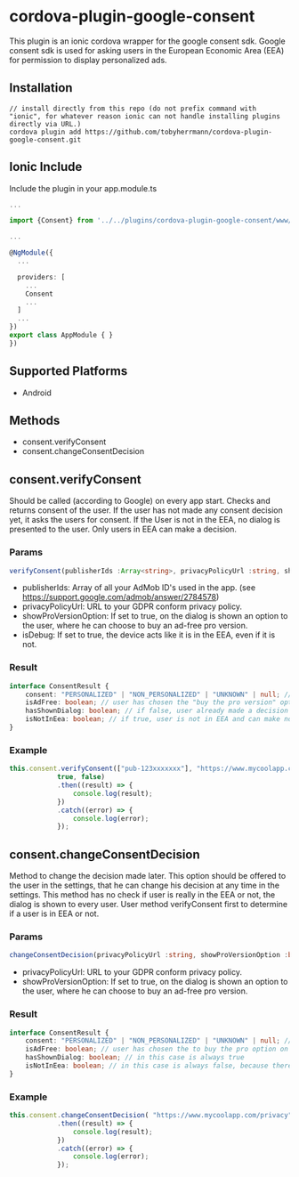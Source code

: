 # cordova-plugin-google-consent

This plugin is an ionic cordova wrapper for the google consent sdk.
Google consent sdk is used for asking users in the European Economic Area (EEA) for permission to display personalized ads.

## Installation

    // install directly from this repo (do not prefix command with "ionic", for whatever reason ionic can not handle installing plugins directly via URL.)
    cordova plugin add https://github.com/tobyherrmann/cordova-plugin-google-consent.git

## Ionic Include
Include the plugin in your app.module.ts

```typescript
...

import {Consent} from '../../plugins/cordova-plugin-google-consent/www/consent-typescript-wrapper';

...

@NgModule({
  ...

  providers: [
    ...
    Consent
    ...
  ]
  ...
})
export class AppModule { }
})

```


## Supported Platforms

- Android

## Methods

- consent.verifyConsent
- consent.changeConsentDecision

## consent.verifyConsent

Should be called (according to Google) on every app start. Checks and returns consent of the user. If the user has not made any consent decision yet, it asks the users for consent.
If the User is not in the EEA, no dialog is presented to the user. Only users in EEA can make a decision.

### Params
```typescript
verifyConsent(publisherIds :Array<string>, privacyPolicyUrl :string, showProVersionOption :boolean, isDebug :boolean) :Promise<ConsentResult>
```

- publisherIds: Array of all your AdMob ID's used in the app. (see https://support.google.com/admob/answer/2784578)
- privacyPolicyUrl: URL to your GDPR conform privacy policy.
- showProVersionOption: If set to true, on the dialog is shown an option to the user, where he can choose to buy an ad-free pro version.
- isDebug: If set to true, the device acts like it is in the EEA, even if it is not.


### Result
```typescript
interface ConsentResult {
	consent: "PERSONALIZED" | "NON_PERSONALIZED" | "UNKNOWN" | null; // is UNKNOWN in case of the user has chosen to buy the pro option
	isAdFree: boolean; // user has chosen the "buy the pro version" option on the dialog
	hasShownDialog: boolean; // if false, user already made a decision earlier and there was no need to show the dialog
	isNotInEea: boolean; // if true, user is not in EEA and can make no decision. No dialog has been shown to the user if this is the case. Ignore other results if this is the case, you can show personalized ads without asking.
}
```


### Example
```typescript
this.consent.verifyConsent(["pub-123xxxxxxx"], "https://www.mycoolapp.com/privacy",
			true, false)
			.then((result) => {
				console.log(result);
			})
			.catch((error) => {
				console.log(error);
			});
```

## consent.changeConsentDecision

Method to change the decision made later. This option should be offered to the user in the settings, that he can change his decision at any time in the settings.
This method has no check if user is really in the EEA or not, the dialog is shown to every user. User method verifyConsent first to determine if a user is in EEA or not.

### Params
```typescript
changeConsentDecision(privacyPolicyUrl :string, showProVersionOption :boolean) :Promise<ConsentResult>
```

- privacyPolicyUrl: URL to your GDPR conform privacy policy.
- showProVersionOption: If set to true, on the dialog is shown an option to the user, where he can choose to buy an ad-free pro version.


### Result
```typescript
interface ConsentResult {
	consent: "PERSONALIZED" | "NON_PERSONALIZED" | "UNKNOWN" | null; // is UNKNOWN in case of the user has chosen to buy the pro option
	isAdFree: boolean; // user has chosen the to buy the pro option on the dialog
	hasShownDialog: boolean; // in this case is always true
	isNotInEea: boolean; // in this case is always false, because there is no check if the user is really in EEA or not
}
```


### Example
```typescript
this.consent.changeConsentDecision( "https://www.mycoolapp.com/privacy",true)
			.then((result) => {
				console.log(result);
			})
			.catch((error) => {
				console.log(error);
			});
```